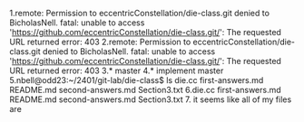 1.remote: Permission to eccentricConstellation/die-class.git denied to BicholasNell.
fatal: unable to access 'https://github.com/eccentricConstellation/die-class.git/': The requested URL returned error: 403
2.remote: Permission to eccentricConstellation/die-class.git denied to BicholasNell.
fatal: unable to access 'https://github.com/eccentricConstellation/die-class.git/': The requested URL returned error: 403
3.* master
4.* implement
  master
5.nbell@odd23:~/2401/git-lab/die-class$ ls
die.cc	first-answers.md  README.md  second-answers.md	Section3.txt
6.die.cc	first-answers.md  README.md  second-answers.md	Section3.txt
7. it seems like all of my files are
